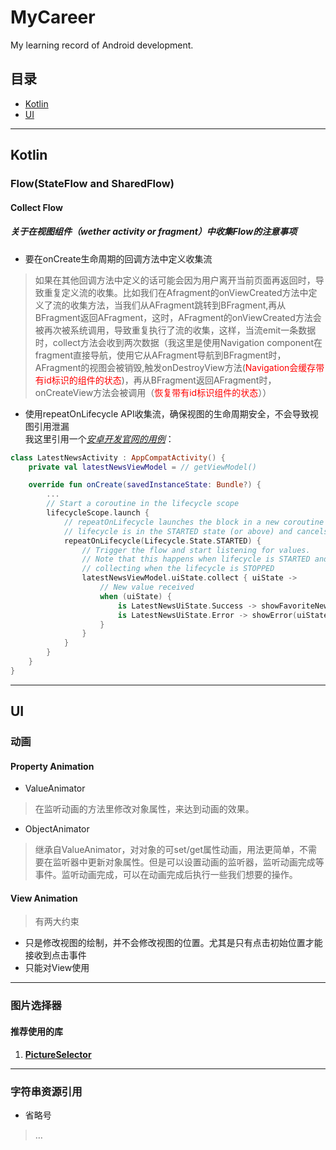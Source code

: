 # MyCareer
My learning record of Android development.

## 目录
* [Kotlin](#Kotlin)
* [UI](#UI)
---
  
## Kotlin
### Flow(StateFlow and SharedFlow)
#### Collect Flow
##### 关于在视图组件（wether activity or fragment）中收集Flow的注意事项
* 要在onCreate生命周期的回调方法中定义收集流  
> 如果在其他回调方法中定义的话可能会因为用户离开当前页面再返回时，导致重复定义流的收集。比如我们在Afragment的onViewCreated方法中定义了流的收集方法，当我们从AFragment跳转到BFragment,再从BFragment返回AFragment，这时，AFragment的onViewCreated方法会被再次被系统调用，导致重复执行了流的收集，这样，当流emit一条数据时，collect方法会收到两次数据（我这里是使用Navigation component在fragment直接导航，使用它从AFragment导航到BFragment时，AFragment的视图会被销毁,触发onDestroyView方法(<font color="FF0000">Navigation会缓存带有id标识的组件的状态</font>)，再从BFragment返回AFragment时，onCreateView方法会被调用（<font color="FF0000">恢复带有id标识组件的状态</font>））
* 使用repeatOnLifecycle API收集流，确保视图的生命周期安全，不会导致视图引用泄漏  
我这里引用一个[_安卓开发官网的用例_](https://developer.android.com/kotlin/flow/stateflow-and-sharedflow)：
```Kotlin
class LatestNewsActivity : AppCompatActivity() {
    private val latestNewsViewModel = // getViewModel()

    override fun onCreate(savedInstanceState: Bundle?) {
        ...
        // Start a coroutine in the lifecycle scope
        lifecycleScope.launch {
            // repeatOnLifecycle launches the block in a new coroutine every time the
            // lifecycle is in the STARTED state (or above) and cancels it when it's STOPPED.
            repeatOnLifecycle(Lifecycle.State.STARTED) {
                // Trigger the flow and start listening for values.
                // Note that this happens when lifecycle is STARTED and stops
                // collecting when the lifecycle is STOPPED
                latestNewsViewModel.uiState.collect { uiState ->
                    // New value received
                    when (uiState) {
                        is LatestNewsUiState.Success -> showFavoriteNews(uiState.news)
                        is LatestNewsUiState.Error -> showError(uiState.exception)
                    }
                }
            }
        }
    }
}
```
---  
## UI 
### 动画
#### Property Animation
* ValueAnimator
> 在监听动画的方法里修改对象属性，来达到动画的效果。  
* ObjectAnimator
> 继承自ValueAnimator，对对象的可set/get属性动画，用法更简单，不需要在监听器中更新对象属性。但是可以设置动画的监听器，监听动画完成等事件。监听动画完成，可以在动画完成后执行一些我们想要的操作。  

#### View Animation
> 有两大约束
* 只是修改视图的绘制，并不会修改视图的位置。尤其是只有点击初始位置才能接收到点击事件  
* 只能对View使用
---
### 图片选择器
#### 推荐使用的库
1. [__PictureSelector__](https://github.com/LuckSiege/PictureSelector)
---
### 字符串资源引用
* 省略号
> …
